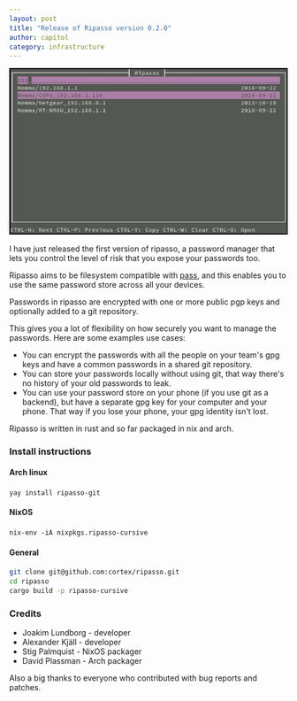 ```yaml
---
layout: post
title: "Release of Ripasso version 0.2.0"
author: capitol
category: infrastructure
---
```

![ripasso-cursive](/images/ripasso-cursive.png)

I have just released the first version of ripasso, a password manager that lets you
control the level of risk that you expose your passwords too.

Ripasso aims to be filesystem compatible with [pass](https://www.passwordstore.org/), and
this enables you to use the same password store across all your devices.

Passwords in ripasso are encrypted with one or more public pgp keys and optionally added
to a git repository.

This gives you a lot of flexibility on how securely you want to manage the passwords. 
Here are some examples use cases:
 * You can encrypt the passwords with all the people on your team's gpg keys and have a common passwords in a
  shared git repository. 
 * You can store your passwords locally without using git, that way there's no history
  of your old passwords to leak.
 * You can use your password store on your phone (if you use git as a backend), but have a separate gpg
  key for your computer and your phone. That way if you lose your phone, your gpg identity 
  isn't lost.
  
Ripasso is written in rust and so far packaged in nix and arch.

### Install instructions

#### Arch linux

`yay install ripasso-git`

#### NixOS

`nix-env -iA nixpkgs.ripasso-cursive`

#### General

```bash
git clone git@github.com:cortex/ripasso.git
cd ripasso
cargo build -p ripasso-cursive
```

### Credits

 * Joakim Lundborg - developer
 * Alexander Kjäll - developer
 * Stig Palmquist - NixOS packager
 * David Plassman - Arch packager

Also a big thanks to everyone who contributed with bug reports and patches.